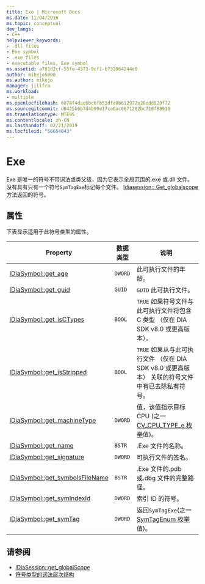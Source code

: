 ```yaml
---
title: Exe | Microsoft Docs
ms.date: 11/04/2016
ms.topic: conceptual
dev_langs:
- C++
helpviewer_keywords:
- .dll files
- Exe symbol
- .exe files
- executable files, Exe symbol
ms.assetid: a781d2cf-55fe-4373-9cf1-b732864244e0
author: mikejo5000
ms.author: mikejo
manager: jillfra
ms.workload:
- multiple
ms.openlocfilehash: 6078f4dae6bc6fb53dfa8b612972e28edd820f72
ms.sourcegitcommit: d0425b6b7d4b99e17ca6ac0671282bc718f80910
ms.translationtype: MTE95
ms.contentlocale: zh-CN
ms.lasthandoff: 02/21/2019
ms.locfileid: "56654043"
---
```

# <a name="exe"></a>Exe
Exe 是唯一的符号不带词法或类父级，因为它表示全局范围的.exe 或.dll 文件。 没有具有只有一个符号`SymTagExe`标记每个文件。 [Idiasession:: Get_globalscope](../../debugger/debug-interface-access/idiasession-get-globalscope.md)方法返回的符号。

## <a name="properties"></a>属性
 下表显示适用于此符号类型的属性。

|Property|数据类型|说明|
|--------------|---------------|-----------------|
|[IDiaSymbol::get_age](../../debugger/debug-interface-access/idiasymbol-get-age.md)|`DWORD`|此可执行文件的年龄。|
|[IDiaSymbol::get_guid](../../debugger/debug-interface-access/idiasymbol-get-guid.md)|`GUID`|`GUID` 此可执行文件。|
|[IDiaSymbol::get_isCTypes](../../debugger/debug-interface-access/idiasymbol-get-isctypes.md)|`BOOL`|`TRUE` 如果符号文件与此可执行文件将包含 C 类型 （仅在 DIA SDK v8.0 或更高版本）。|
|[IDiaSymbol::get_isStripped](../../debugger/debug-interface-access/idiasymbol-get-isstripped.md)|`BOOL`|`TRUE` 如果从与此可执行文件 （仅在 DIA SDK v8.0 或更高版本） 关联的符号文件中有已去除私有符号。|
|[IDiaSymbol::get_machineType](../../debugger/debug-interface-access/idiasymbol-get-machinetype.md)|`DWORD`|值，该值指示目标 CPU (之一[CV_CPU_TYPE_e 枚举](../../debugger/debug-interface-access/cv-cpu-type-e.md)值)。|
|[IDiaSymbol::get_name](../../debugger/debug-interface-access/idiasymbol-get-name.md)|`BSTR`|.Exe 文件的名称。|
|[IDiaSymbol::get_signature](../../debugger/debug-interface-access/idiasymbol-get-signature.md)|`DWORD`|可执行文件的签名。|
|[IDiaSymbol::get_symbolsFileName](../../debugger/debug-interface-access/idiasymbol-get-symbolsfilename.md)|`BSTR`|.Exe 文件的.pdb 或.dbg 文件的完整路径。|
|[IDiaSymbol::get_symIndexId](../../debugger/debug-interface-access/idiasymbol-get-symindexid.md)|`DWORD`|索引 ID 的符号。|
|[IDiaSymbol::get_symTag](../../debugger/debug-interface-access/idiasymbol-get-symtag.md)|`DWORD`|返回`SymTagExe`(之一[SymTagEnum 枚举](../../debugger/debug-interface-access/symtagenum.md)值)。|

## <a name="see-also"></a>请参阅
- [IDiaSession::get_globalScope](../../debugger/debug-interface-access/idiasession-get-globalscope.md)
- [符号类型的词法层次结构](../../debugger/debug-interface-access/lexical-hierarchy-of-symbol-types.md)